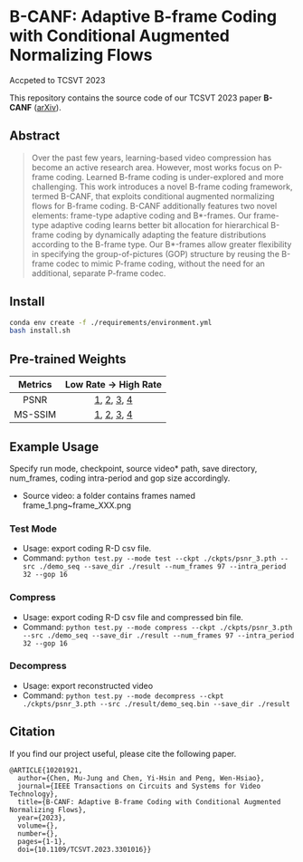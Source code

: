 # B-CANF: Adaptive B-frame Coding with Conditional Augmented Normalizing Flows
Accpeted to TCSVT 2023

This repository contains the source code of our TCSVT 2023 paper **B-CANF** ([arXiv](https://arxiv.org/abs/2209.01769)).

## Abstract
>Over the past few years, learning-based video compression has become an active research area. However, most works focus on P-frame coding. 
Learned B-frame coding is under-explored and more challenging. This work introduces a novel B-frame coding framework, termed B-CANF, 
that exploits conditional augmented normalizing flows for B-frame coding. B-CANF additionally features two novel elements: frame-type adaptive coding and B*-frames. 
Our frame-type adaptive coding learns better bit allocation for hierarchical B-frame coding by dynamically adapting the feature distributions according to
the B-frame type. Our B*-frames allow greater flexibility in specifying the group-of-pictures (GOP) structure by reusing the B-frame codec to mimic P-frame coding, 
without the need for an additional, separate P-frame codec.

## Install

```bash
conda env create -f ./requirements/environment.yml
bash install.sh
```

## Pre-trained Weights
|     Metrics    |   Low Rate   $\to$  High Rate     |
|:--------------:|:---------------------------------:|
|      PSNR      |     [1](), [2](), [3](), [4]()    |
|     MS-SSIM    |     [1](), [2](), [3](), [4]()    |

## Example Usage
Specify run mode, checkpoint, source video* path, save directory, num_frames, coding intra-period and gop size accordingly.
* Source video: a folder contains frames named frame_1.png~frame_XXX.png


### Test Mode
* Usage: export coding R-D csv file.
* Command: `python test.py --mode test --ckpt ./ckpts/psnr_3.pth --src ./demo_seq --save_dir ./result --num_frames 97 --intra_period 32 --gop 16`

### Compress
* Usage: export coding R-D csv file and compressed bin file.
* Command: `python test.py --mode compress --ckpt ./ckpts/psnr_3.pth --src ./demo_seq --save_dir ./result --num_frames 97 --intra_period 32 --gop 16`

### Decompress
* Usage: export reconstructed video
* Command: `python test.py --mode decompress --ckpt ./ckpts/psnr_3.pth --src ./result/demo_seq.bin --save_dir ./result`


## Citation
If you find our project useful, please cite the following paper.
```
@ARTICLE{10201921,
  author={Chen, Mu-Jung and Chen, Yi-Hsin and Peng, Wen-Hsiao},
  journal={IEEE Transactions on Circuits and Systems for Video Technology}, 
  title={B-CANF: Adaptive B-frame Coding with Conditional Augmented Normalizing Flows}, 
  year={2023},
  volume={},
  number={},
  pages={1-1},
  doi={10.1109/TCSVT.2023.3301016}}
```